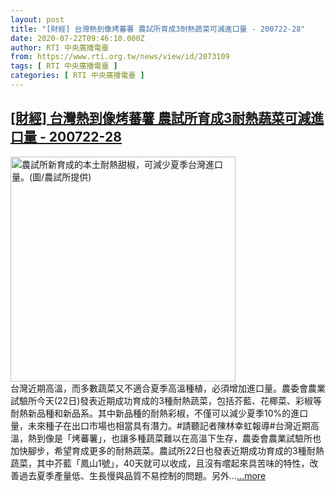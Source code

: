 ```yaml
---
layout: post
title: "[財經] 台灣熱到像烤蕃薯 農試所育成3耐熱蔬菜可減進口量 - 200722-28"
date: 2020-07-22T09:46:10.000Z
author: RTI 中央廣播電臺
from: https://www.rti.org.tw/news/view/id/2073109
tags: [ RTI 中央廣播電臺 ]
categories: [ RTI 中央廣播電臺 ]
---
```

<!--1595411170000-->
[[財經] 台灣熱到像烤蕃薯 農試所育成3耐熱蔬菜可減進口量 - 200722-28](https://www.rti.org.tw/news/view/id/2073109)
------

<div>
<img src="https://static.rti.org.tw/assets/thumbnails/2020/07/22/3a4de6ec00c93bcb8068a98c4ccc5cdf.jpg" width="360" alt="農試所新育成的本土耐熱甜椒，可減少夏季台灣進口量。(圖/農試所提供)" title="農試所新育成的本土耐熱甜椒，可減少夏季台灣進口量。(圖/農試所提供)"><br>台灣近期高溫，而多數蔬菜又不適合夏季高溫種植，必須增加進口量。農委會農業試驗所今天(22日)發表近期成功育成的3種耐熱蔬菜，包括芥藍、花椰菜、彩椒等耐熱新品種和新品系。其中新品種的耐熱彩椒，不僅可以減少夏季10%的進口量，未來種子在出口市場也相當具有潛力。#請聽記者陳林幸虹報導#台灣近期高溫，熱到像是「烤蕃薯」，也讓多種蔬菜難以在高溫下生存，農委會農業試驗所也加快腳步，希望育成更多的耐熱蔬菜。農試所22日也發表近期成功育成的3種耐熱蔬菜，其中芥藍「鳳山1號」，40天就可以收成，且沒有嚐起來具苦味的特性，改善過去夏季產量低、生長慢與品質不易控制的問題。另外...<a target="_blank" href="https://www.rti.org.tw/news/view/id/2073109">...more</a>
</div>
